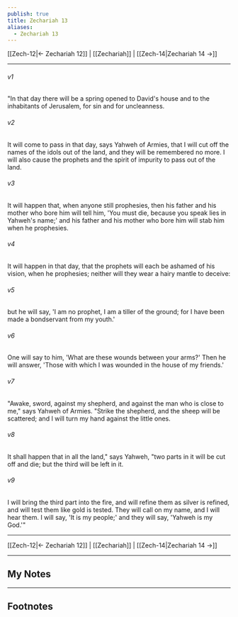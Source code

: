```yaml
---
publish: true
title: Zechariah 13
aliases:
  - Zechariah 13
---
```


[[Zech-12|← Zechariah 12]] | [[Zechariah]] | [[Zech-14|Zechariah 14 →]]
***



###### v1 
"In that day there will be a spring opened to David's house and to the inhabitants of Jerusalem, for sin and for uncleanness. 

###### v2 
It will come to pass in that day, says Yahweh of Armies, that I will cut off the names of the idols out of the land, and they will be remembered no more. I will also cause the prophets and the spirit of impurity to pass out of the land. 

###### v3 
It will happen that, when anyone still prophesies, then his father and his mother who bore him will tell him, 'You must die, because you speak lies in Yahweh's name;' and his father and his mother who bore him will stab him when he prophesies. 

###### v4 
It will happen in that day, that the prophets will each be ashamed of his vision, when he prophesies; neither will they wear a hairy mantle to deceive: 

###### v5 
but he will say, 'I am no prophet, I am a tiller of the ground; for I have been made a bondservant from my youth.' 

###### v6 
One will say to him, 'What are these wounds between your arms?' Then he will answer, 'Those with which I was wounded in the house of my friends.' 

###### v7 
"Awake, sword, against my shepherd, and against the man who is close to me," says Yahweh of Armies. "Strike the shepherd, and the sheep will be scattered; and I will turn my hand against the little ones. 

###### v8 
It shall happen that in all the land," says Yahweh, "two parts in it will be cut off and die; but the third will be left in it. 

###### v9 
I will bring the third part into the fire, and will refine them as silver is refined, and will test them like gold is tested. They will call on my name, and I will hear them. I will say, 'It is my people;' and they will say, 'Yahweh is my God.'"

***
[[Zech-12|← Zechariah 12]] | [[Zechariah]] | [[Zech-14|Zechariah 14 →]]

---
## My Notes

---
## Footnotes
